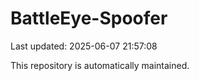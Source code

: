 # BattleEye-Spoofer

Last updated: 2025-06-07 21:57:08

This repository is automatically maintained.
